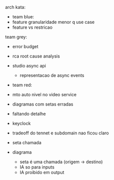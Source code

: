 arch kata: 

- team blue:
- feature granularidade menor q use case
- feature vs restricao 

team grey:
- error budget 
- rca root cause analysis 
- studio async api 
    - representacao de async events

- team red:
- mto auto nivel no video service
- diagramas com setas erradas
- faltando detalhe 
- keyclock
- tradeoff do tennet e subdomain nao ficou claro

- seta chamada 

- diagrama 
    - seta é uma chamada (origem -> destino)
    - IA so para inputs
    - IA proibido em output